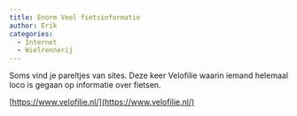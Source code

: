 ```yaml
---
title: Enorm Veel fietsinformatie 
author: Erik
categories:
  - Internet
  - Wielrennerij
---
```

Soms vind je pareltjes van sites. Deze keer Velofilie waarin iemand helemaal loco is gegaan op informatie over fietsen.

[https://www.velofilie.nl/](https://www.velofilie.nl/)
